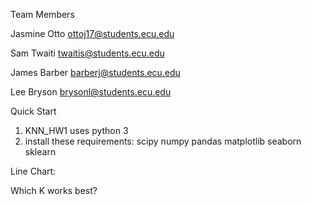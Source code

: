 Team Members

Jasmine Otto      ottoj17@students.ecu.edu

Sam Twaiti        twaitis@students.ecu.edu

James Barber      barberj@students.ecu.edu

Lee Bryson        brysonl@students.ecu.edu





Quick Start

1. KNN_HW1 uses python 3
2. install these requirements:
    scipy
    numpy
    pandas
    matplotlib
    seaborn
    sklearn





Line Chart:



Which K works best?
